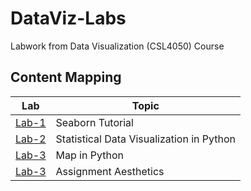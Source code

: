 # DataViz-Labs
Labwork from Data Visualization (CSL4050) Course


## Content Mapping
| Lab | Topic |
| --- | ----- |
| [Lab-1](https://seaborn.pydata.org/tutorial/introduction.html) | Seaborn Tutorial |
| [Lab-2](./Lab-2) | Statistical Data Visualization in Python |
| [Lab-3](./Lab-3) | Map in Python |
| [Lab-3](./Lab-4) | Assignment Aesthetics |

